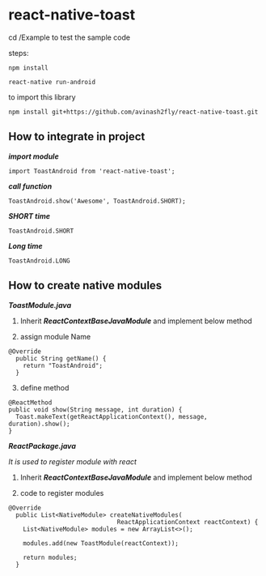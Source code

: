 # react-native-toast

cd /Example to test the sample code

steps:

```
npm install
```

``` 
react-native run-android
```

to import this library

```
npm install git+https://github.com/avinash2fly/react-native-toast.git
```
## How to integrate in project

***import module***
```
import ToastAndroid from 'react-native-toast';
```

***call function***
```
ToastAndroid.show('Awesome', ToastAndroid.SHORT);
```

***SHORT time***
```
ToastAndroid.SHORT
```

***Long time***
```
ToastAndroid.LONG
```

## How to create native modules

***ToastModule.java***

1) Inherit ***ReactContextBaseJavaModule*** and implement below method

2) assign module Name

```
@Override
  public String getName() {
    return "ToastAndroid";
  }
  ```
  
3) define method
  
  ```
  @ReactMethod
  public void show(String message, int duration) {
    Toast.makeText(getReactApplicationContext(), message, duration).show();
  }
  ```



***ReactPackage.java***

*It is used to register module with react*

1) Inherit ***ReactContextBaseJavaModule*** and implement below method

2) code to register modules
```
@Override
  public List<NativeModule> createNativeModules(
                              ReactApplicationContext reactContext) {
    List<NativeModule> modules = new ArrayList<>();

    modules.add(new ToastModule(reactContext));

    return modules;
  }
  ```
  

  
  
  
